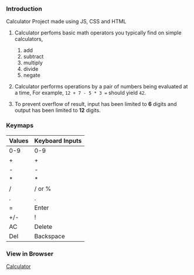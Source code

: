 ### Introduction

Calculator Project made using JS, CSS and HTML
1. Calculator perfoms basic math operators you typically find on simple calculators,
   1. add
   2. subtract
   3. multiply
   4. divide   
   5. negate

2. Calculator performs operations by a pair of numbers being evaluated at a time, For example, `12 + 7 - 5 * 3 =` should yield `42`.

3. To prevent overflow of result, input has been limited to **6** digits and output has been limited to **12** digits.

### Keymaps

|Values  |  Keyboard Inputs|
|--------|-----------------|
|0-9     | 0-9             |
|+       | +               |
|-       | -               |
|*       | *               |
|/       | / or %          |
|.       | .               |
|=       | Enter           |
|+/-     | !               |
|AC      | Delete          |
|Del     | Backspace       |



### View in Browser

[Calculator](https://kn0wn-un.github.io/calculator/)

